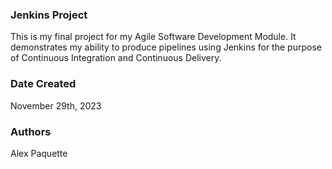 ### Jenkins Project
This is my final project for my Agile Software Development Module. It demonstrates my ability to produce pipelines using Jenkins for the purpose of Continuous Integration and Continuous Delivery.

### Date Created
November 29th, 2023

### Authors
Alex Paquette
